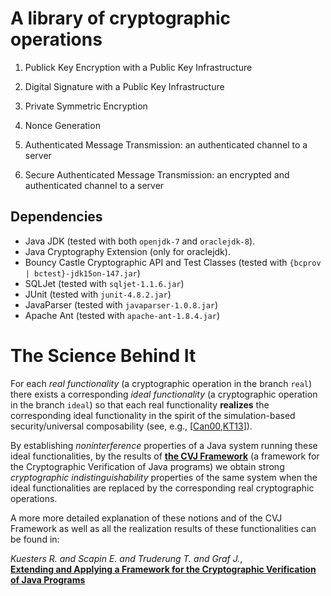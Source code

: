 # A library of cryptographic operations

1. Publick Key Encryption with a Public Key Infrastructure
2. Digital Signature with a Public Key Infrastructure
3. Private Symmetric Encryption
4. Nonce Generation

5. Authenticated Message Transmission: an authenticated channel to a server
6. Secure Authenticated Message Transmission: an encrypted and authenticated channel to a server


## Dependencies

* Java JDK (tested with both `openjdk-7` and `oraclejdk-8`).
* Java Cryptography Extension (only for oraclejdk).
* Bouncy Castle Cryptographic API and Test Classes (tested with `{bcprov | bctest}-jdk15on-147.jar`)
* SQLJet (tested with `sqljet-1.1.6.jar`)
* JUnit (tested with `junit-4.8.2.jar`)
* JavaParser (tested with `javaparser-1.0.8.jar`)
* Apache Ant (tested with `apache-ant-1.8.4.jar`)




# The Science Behind It

For each *real functionality* (a cryptographic operation in the branch
`real`) there exists a corresponding *ideal functionality* (a
cryptographic operation in the branch `ideal`) so that each real
functionality **realizes** the corresponding ideal functionality in the
spirit of the simulation-based security/universal composability
(see, e.g., [[Can00][4],[KT13][3]]).

By establishing *noninterference* properties of a Java system running
these ideal functionalities, by the results of **[the CVJ
Framework][1]** (a framework for the Cryptographic Verification of Java
programs) we obtain strong *cryptographic indistinguishability*
properties of the same system when the ideal functionalities are
replaced by the corresponding real cryptographic operations.


A more more detailed explanation of these notions and of the CVJ
Framework as well as all the realization results of these
functionalities can be found in:

*Kuesters R. and Scapin E. and Truderung T. and Graf J.*,<br>
**[Extending and Applying a Framework for the Cryptographic Verification of Java Programs][2]**



[1]: https://eprint.iacr.org/2012/153 
[2]: https://eprint.iacr.org/2014/038 
[3]: https://eprint.iacr.org/2013/025
[4]: https://eprint.iacr.org/2000/067
